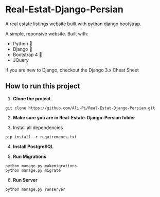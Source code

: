 # Real-Estat-Django-Persian
A real estate listings website built with python django bootstrap.

A simple, reponsive website. Built with:

- Python 🐍
- Django 🎸
- Bootstrap 4 🌈
- JQuery

If you are new to Django, checkout the Django 3.x Cheat Sheet

## How to run this project

1. **Clone the project**
```
git clone https://github.com/Ali-Pi/Real-Estat-Django-Persian.git
```

2. **Make sure you are in Real-Estate-Django-Persian folder**

3. Install all dependencies
```
pip install -r requirements.txt
```

4. **Install PostgreSQL**

5. **Run Migrations**
```
python manage.py makemigrations
python manage.py migrate
```

6. **Run Server**
```
python manage.py runserver
```
